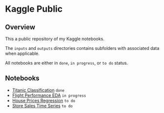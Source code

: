 # Kaggle Public

## Overview

This a public repository of my Kaggle notebooks. 

The `inputs` and `outputs` directories contains subfolders with associated data when applicable.

All notebooks are either in `done`, `in progress`, or `to do` status. 

## Notebooks
- [Titanic Classification](https://github.com/levimjoseph/kaggle-public/blob/main/titanic-classification.ipynb) `done` 
- [Flight Performance EDA](https://github.com/levimjoseph/kaggle-public/blob/main/flight-performance-eda.ipynb) `in progress`
- [House Prices Regression](https://github.com/levimjoseph/kaggle-public/blob/main/house-prices-regression.ipynb) `to do`
- [Store Sales Time Series](https://github.com/levimjoseph/kaggle-public/blob/main/store-sales-time-series.ipynb) `to do`
